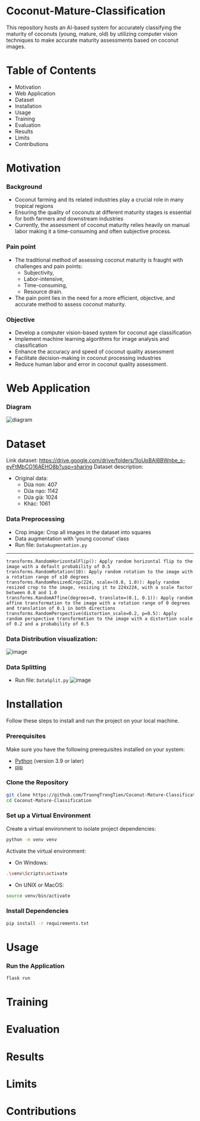 # Coconut-Mature-Classification
This repository hosts an AI-based system for accurately classifying the maturity of coconuts (young, mature, old) by utilizing computer vision techniques to make accurate maturity assessments based on coconut images.

# Table of Contents
* Motivation
* Web Application
* Dataset
* Installation
* Usage
* Training
* Evaluation
* Results
* Limits
* Contributions

# Motivation
### Background
* Coconut farming and its related industries play a crucial role in many tropical regions
* Ensuring the quality of coconuts at different maturity stages is essential for both farmers and downstream industries
* Currently, the assessment of coconut maturity relies heavily on manual labor making it a time-consuming and often subjective process.
    
### Pain point
* The traditional method of assessing coconut maturity is fraught with challenges and pain points:
  * Subjectivity,
  * Labor-intensive,
  * Time-consuming,
  * Resource drain.
* The pain point lies in the need for a more efficient, objective, and accurate method to assess coconut maturity.
    
### Objective
* Develop a computer vision-based system for coconut age classification
* Implement machine learning algorithms for image analysis and classification
* Enhance the accuracy and speed of coconut quality assessment 
* Facilitate decision-making in coconut processing industries
* Reduce human labor and error in coconut quality assessment.

# Web Application

### Diagram
![diagram](https://github.com/TruongTrongTien/Coconut-Mature-Classification/assets/121301557/63fd97c7-3290-44f0-a91e-ee75a751e360)

      
# Dataset
Link dataset: https://drive.google.com/drive/folders/1IoUpBAI8BWnbe_s-eyFtMbCO16AEHO8b?usp=sharing
Dataset description:
* Original data:
    * Dừa non: 407
    * Dừa nạo: 1142
    * Dừa già: 1024
    * Khác: 1061
### Data Preprocessing
* Crop image: Crop all images in the dataset into squares
* Data augmentation with 'young coconut' class
* Run file: ``` DataAugmentation.py ```
------------------------------------
    transforms.RandomHorizontalFlip(): Apply random horizontal flip to the image with a default probability of 0.5
    transforms.RandomRotation(10): Apply random rotation to the image with a rotation range of ±10 degrees
    transforms.RandomResizedCrop(224, scale=(0.8, 1.0)): Apply random resized crop to the image, resizing it to 224x224, with a scale factor between 0.8 and 1.0
    transforms.RandomAffine(degrees=0, translate=(0.1, 0.1)): Apply random affine transformation to the image with a rotation range of 0 degrees and translation of 0.1 in both directions
    transforms.RandomPerspective(distortion_scale=0.2, p=0.5): Apply random perspective transformation to the image with a distortion scale of 0.2 and a probability of 0.5

### Data Distribution visualization:

![image](https://github.com/TruongTrongTien/Coconut-Mature-Classification/assets/88047081/d53e6bf2-72cb-4d99-99fd-f7f4241c7c48)

### Data Splitting
* Run file: ``` DataSplit.py ```
![image](https://github.com/TruongTrongTien/Coconut-Mature-Classification/assets/88047081/f92cd668-38c5-45be-9a97-2436b01308dc)


# Installation

Follow these steps to install and run the project on your local machine.
### Prerequisites
Make sure you have the following prerequisites installed on your system:
- [Python](https://www.python.org/) (version 3.9 or later)
- [pip](https://pip.pypa.io/en/stable/)
### Clone the Repository
```bash
git clone https://github.com/TruongTrongTien/Coconut-Mature-Classification.git
cd Coconut-Mature-Classification
```

### Set up a Virtual Environment
Create a virtual environment to isolate project dependencies:
```bash
python -m venv venv
```
Activate the virtual environment:
- On Windows:
```bash
.\venv\Scripts\activate
```

- On UNIX or MacOS:
```bash
source venv/bin/activate
```

### Install Dependencies 
```bash
pip install -r requirements.txt
```

# Usage

### Run the Application
```bash
flask run
```

# Training
# Evaluation
# Results
# Limits
# Contributions
